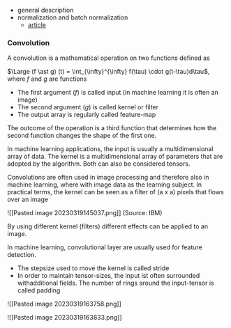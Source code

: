 - general description
- normalization and batch normalization
	- [article](https://towardsdatascience.com/understanding-batch-normalization-for-neural-networks-1cd269786fa6)

### Convolution

A convolution is a mathematical operation on two functions defined as

$\Large (f \ast g) (t) = \int_{\infty}^{\infty} f(\tau) \cdot g(t-\tau)d\tau$, where $f$ and $g$ are functions

- The first argument ($f$) is called input (in machine learning it is often an image)
- The second argument ($g$) is called kernel or filter
- The output array is regularly called feature-map

The outcome of the operation is a third function that determines how the second function changes the shape of the first one.

In machine learning applications, the input is usually a multidimensional array of data.
The kernel is a multidimensional array of parameters that are adopted by the algorithm. Both can also be considered tensors.

Convolutions are often used in image processing and therefore also in machine learning, where with image data as the learning subject. In practical terms, the kernel can be seen as a filter of (a x a) pixels that flows over an image

![[Pasted image 20230319145037.png]]
(Source: IBM)

By using different kernel (filters) different effects can be applied to an image. 

In machine learning, convolutional layer are usually used for feature detection.
- The stepsize used to move the kernel is called stride
- In order to maintain tensor-sizes, the input ist often surrounded withadditional fields. The number of rings around the input-tensor is called padding

![[Pasted image 20230319163758.png]]

![[Pasted image 20230319163833.png]]

